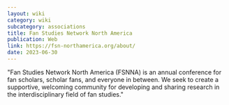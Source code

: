 ```yaml
---
layout: wiki
category: wiki
subcategory: associations
title: Fan Studies Network North America
publication: Web
link: https://fsn-northamerica.org/about/
date: 2023-06-30
---
```


"Fan Studies Network North America (FSNNA) is an annual conference for fan scholars, scholar fans, and everyone in between. We seek to create a supportive, welcoming community for developing and sharing research in the interdisciplinary field of fan studies."
